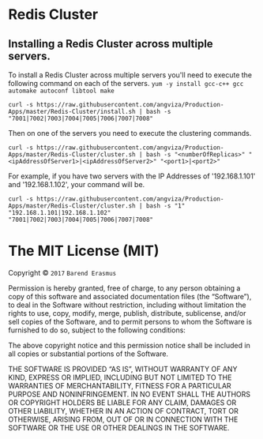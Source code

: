 # Redis Cluster

## Installing a Redis Cluster across multiple servers.

To install a Redis Cluster across multiple servers you'll need to execute the following command on each of the servers.
`yum -y install gcc-c++ gcc automake autoconf libtool make`

`curl -s https://raw.githubusercontent.com/angviza/Production-Apps/master/Redis-Cluster/install.sh | bash -s "7001|7002|7003|7004|7005|7006|7007|7008"`

Then on one of the servers you need to execute the clustering commands.

`curl -s https://raw.githubusercontent.com/angviza/Production-Apps/master/Redis-Cluster/cluster.sh | bash -s "<numberOfReplicas>" "<ipAddressOfServer1>|<ipAddressOfServer2>" "<port1>|<port2>"`

For example, if you have two servers with the IP Addresses of '192.168.1.101' and '192.168.1.102', your command will be.

`curl -s https://raw.githubusercontent.com/angviza/Production-Apps/master/Redis-Cluster/cluster.sh | bash -s "1" "192.168.1.101|192.168.1.102" "7001|7002|7003|7004|7005|7006|7007|7008"`

The MIT License (MIT)
=====================

Copyright © `2017` `Barend Erasmus`

Permission is hereby granted, free of charge, to any person
obtaining a copy of this software and associated documentation
files (the “Software”), to deal in the Software without
restriction, including without limitation the rights to use,
copy, modify, merge, publish, distribute, sublicense, and/or sell
copies of the Software, and to permit persons to whom the
Software is furnished to do so, subject to the following
conditions:

The above copyright notice and this permission notice shall be
included in all copies or substantial portions of the Software.

THE SOFTWARE IS PROVIDED “AS IS”, WITHOUT WARRANTY OF ANY KIND,
EXPRESS OR IMPLIED, INCLUDING BUT NOT LIMITED TO THE WARRANTIES
OF MERCHANTABILITY, FITNESS FOR A PARTICULAR PURPOSE AND
NONINFRINGEMENT. IN NO EVENT SHALL THE AUTHORS OR COPYRIGHT
HOLDERS BE LIABLE FOR ANY CLAIM, DAMAGES OR OTHER LIABILITY,
WHETHER IN AN ACTION OF CONTRACT, TORT OR OTHERWISE, ARISING
FROM, OUT OF OR IN CONNECTION WITH THE SOFTWARE OR THE USE OR
OTHER DEALINGS IN THE SOFTWARE.
